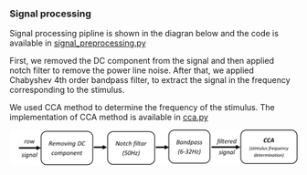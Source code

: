 ### Signal processing

Signal processing pipline is shown in the diagran below and the code is available in [signal_preprocessing.py](https://github.com/srete/ssvep-bci/blob/main/signal_processing/signal_processing.py)

First, we removed the DC component from the signal and then applied notch filter to remove the power line noise. After that, we applied Chabyshev 4th order bandpass filter, to extract the signal in the frequency corresponding to the stimulus.

We used CCA method to determine the frequency of the stimulus. The implementation of CCA method is available in [cca.py](https://github.com/srete/ssvep-bci/blob/main/signal_processing/cca.py)

![Signal processing pipline](https://github.com/srete/ssvep-bci/blob/main/signal_processing/signal_processing_pipeline.png)